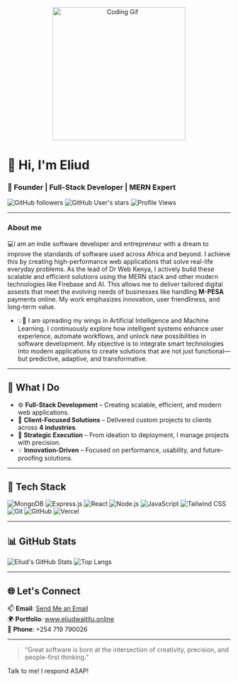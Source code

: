 <p align="center">
  <img src="https://media.giphy.com/media/iIqmM5tTjmpOB9mpbn/giphy.gif" alt="Coding Gif" width="300" />
</p>

# 👋 Hi, I'm Eliud 

### 💼 Founder | Full-Stack Developer | MERN Expert

![GitHub followers](https://img.shields.io/github/followers/Eliudgt3rs?style=social)
![GitHub User's stars](https://img.shields.io/github/stars/Eliudgt3rs?style=social)
![Profile Views](https://komarev.com/ghpvc/?username=Eliudgt3rs&style=flat&color=blue)

---

### About me

💻I am an indie software developer and entrepreneur with a dream to improve the standards of software used across Africa and beyond. I achieve this by creating high-performance web applications that solve real-life everyday problems. As the lead of Dr Web Kenya, I actively build these scalable and efficient solutions using the MERN stack and other modern technologies like Firebase and AI. This allows me to deliver tailored digital assests that meet the evolving needs of businesses like handling **M-PESA** payments online. My work emphasizes innovation, user friendliness, and long-term value.

- 💡🔬 I am spreading my wings in Artificial Intelligence and Machine Learning. I continuously explore how intelligent systems enhance user experience, automate workflows, and unlock new possibilities in software development. My objective is to integrate smart technologies into modern applications to create solutions that are not just functional—but predictive, adaptive, and transformative.


---

## 🚀 What I Do

- ⚙️ **Full-Stack Development** – Creating scalable, efficient, and modern web applications.
- 🤝 **Client-Focused Solutions** – Delivered custom projects to clients across **4 industries**.
- 🧠 **Strategic Execution** – From ideation to deployment, I manage projects with precision.
- 💡 **Innovation-Driven** – Focused on performance, usability, and future-proofing solutions.

---

## 🔧 Tech Stack

![MongoDB](https://img.shields.io/badge/-MongoDB-4EA94B?logo=mongodb&logoColor=white)
![Express.js](https://img.shields.io/badge/-Express.js-000000?logo=express&logoColor=white)
![React](https://img.shields.io/badge/-React-61DAFB?logo=react&logoColor=white)
![Node.js](https://img.shields.io/badge/-Node.js-339933?logo=node.js&logoColor=white)
![JavaScript](https://img.shields.io/badge/-JavaScript-F7DF1E?logo=javascript&logoColor=black)
![Tailwind CSS](https://img.shields.io/badge/-Tailwind%20CSS-38B2AC?logo=tailwind-css&logoColor=white)
![Git](https://img.shields.io/badge/-Git-F05032?logo=git&logoColor=white)
![GitHub](https://img.shields.io/badge/-GitHub-181717?logo=github&logoColor=white)
![Vercel](https://img.shields.io/badge/-Vercel-000000?logo=vercel&logoColor=white)


---

## 📊 GitHub Stats

![Eliud's GitHub Stats](https://github-readme-stats.vercel.app/api?username=Eliudgt3rs&show_icons=true&theme=radical)
![Top Langs](https://github-readme-stats.vercel.app/api/top-langs/?username=Eliudgt3rs&layout=compact&theme=radical)

---

## 🌐 Let's Connect

📫 **Email**: [Send Me an Email](mailto:drwebke25@gmail.com)  
🌍 **Portfolio**: www.eliudwaititu.online  
📱 **Phone**: +254 719 790026


---

> “Great software is born at the intersection of creativity, precision, and people-first thinking.”

Talk to me! I respond ASAP! 


